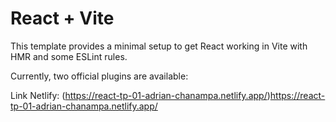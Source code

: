 # React + Vite

This template provides a minimal setup to get React working in Vite with HMR and some ESLint rules.

Currently, two official plugins are available:


Link Netlify:
(https://react-tp-01-adrian-chanampa.netlify.app/)https://react-tp-01-adrian-chanampa.netlify.app/
